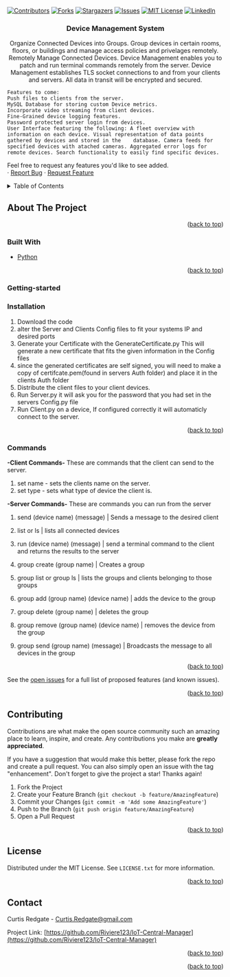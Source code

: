 <div id="top"></div>
<!--
*** Thanks for checking out the Best-README-Template. If you have a suggestion
*** that would make this better, please fork the repo and create a pull request
*** or simply open an issue with the tag "enhancement".
*** Don't forget to give the project a star!
*** Thanks again! Now go create something AMAZING! :D
-->



<!-- PROJECT SHIELDS -->
<!--
*** I'm using markdown "reference style" links for readability.
*** Reference links are enclosed in brackets [ ] instead of parentheses ( ).
*** See the bottom of this document for the declaration of the reference variables
*** for contributors-url, forks-url, etc. This is an optional, concise syntax you may use.
*** https://www.markdownguide.org/basic-syntax/#reference-style-links
-->
[![Contributors][contributors-shield]][contributors-url]
[![Forks][forks-shield]][forks-url]
[![Stargazers][stars-shield]][stars-url]
[![Issues][issues-shield]][issues-url]
[![MIT License][license-shield]][license-url]
[![LinkedIn][linkedin-shield]][linkedin-url]



<!-- PROJECT LOGO 
<br />
<div align="center">
  <a href="https://github.com/Riviere123/IoT-Central-Manager">
    <img src="images/logo.png" alt="Logo" width="80" height="80">
  </a>
-->
<h3 align="center">Device Management System</h3>

  <p align="center">
    Organize Connected Devices into Groups. Group devices in certain rooms, floors, or buildings and manage access policies and privelages remotely.
    Remotely Manage Connected Devices. Device Management enables you to patch and run terminal commands remotely from the server.
    Device Management establishes TLS socket connections to and from your clients and servers. All data in transit will be encrypted and secured.
  
    Features to come:
    Push files to clients from the server. 
    MySQL Database for storing custom Device metrics. 
    Incorporate video streaming from client devices.
    Fine-Grained device logging features.
    Password protected server login from devices.
    User Interface featuring the following: A fleet overview with information on each device. Visual representation of data points gathered by devices and stored in the    database. Camera feeds for specified devices with atached cameras. Aggregated error logs for remote devices. Search functionality to easily find specific devices.
   Feel free to request any features you'd like to see added. 
   <br />
    ·
    <a href="https://github.com/Riviere123/IoT-Central-Manager/issues">Report Bug</a>
    ·
    <a href="https://github.com/Riviere123/IoT-Central-Manager/issues">Request Feature</a>
  </p>
</div>



<!-- TABLE OF CONTENTS -->
<details>
  <summary>Table of Contents</summary>
  <ol>
    <li>
      <a href="#about-the-project">About The Project</a>
      <ul>
        <li><a href="#built-with">Built With</a></li>
      </ul>
    </li>
    <li>
      <a href="#getting-started">Getting Started</a>
      <ul>
        <li><a href="#installation">Installation</a></li>
      </ul>
    </li>
    <li><a href="#commands">Commands</a></li>
    <li><a href="#contributing">Contributing</a></li>
    <li><a href="#license">License</a></li>
    <li><a href="#contact">Contact</a></li>
  </ol>
</details>



<!-- ABOUT THE PROJECT -->
## About The Project

<!-- [![Product Name Screen Shot][product-screenshot]](https://example.com) -->


<p align="right">(<a href="#top">back to top</a>)</p>



### Built With

<!-- * [Next.js](https://nextjs.org/)
* [React.js](https://reactjs.org/)
* [Vue.js](https://vuejs.org/)
* [Angular](https://angular.io/)
* [Svelte](https://svelte.dev/)
* [Laravel](https://laravel.com)
* [Bootstrap](https://getbootstrap.com)
* [JQuery](https://jquery.com) -->
* [Python](https://www.python.org/)

<p align="right">(<a href="#top">back to top</a>)</p>



<!-- GETTING STARTED -->
### Getting-started
### Installation

1. Download the code
2. alter the Server and Clients Config files to fit your systems IP and desired ports
3. Generate your Certificate with the GenerateCertificate.py
    This will generate a new certificate that fits the given information in the Config files
4. since the generated certificates are self signed, you will need to make a copy of certifcate.pem(found in servers Auth folder) and place it in the clients Auth folder
5. Distribute the client files to your client devices.
6. Run Server.py it will ask you for the password that you had set in the servers Config.py file
7. Run Client.py on a device, If configured correctly it will automaticly connect to the server.

<p align="right">(<a href="#top">back to top</a>)</p>



<!-- USAGE EXAMPLES -->
### Commands

<b>-Client Commands-</b>
These are commands that the client can send to the server.
1. set name - sets the clients name on the server.
2. set type - sets what type of device the client is.

<b>-Server Commands-</b>
These are commands you can run from the server

1. send (device name) (message) | Sends a message to the desired client

2. list or ls | lists all connected devices

3. run (device name) (message) | send a terminal command to the client and returns the results to the server

4. group create (group name) | Creates a group

5. group list or group ls | lists the groups and clients belonging to those groups

6. group add (group name) (device name) | adds the device to the group

7. group delete (group name) | deletes the group

8. group remove (group name) (device name) | removes the device from the group

9. group send (group name) (message) | Broadcasts the message to all devices in the group


<p align="right">(<a href="#top">back to top</a>)</p>



<!-- ROADMAP 
## Roadmap

- [-----] More Commands
    - [-----] Group Run
- [-----] GUI
- [-----] Full Release-->


See the [open issues](https://github.com/Riviere123/IoT-Central-Manager/issues) for a full list of proposed features (and known issues).

<p align="right">(<a href="#top">back to top</a>)</p>



<!-- CONTRIBUTING -->
## Contributing

Contributions are what make the open source community such an amazing place to learn, inspire, and create. Any contributions you make are **greatly appreciated**.

If you have a suggestion that would make this better, please fork the repo and create a pull request. You can also simply open an issue with the tag "enhancement".
Don't forget to give the project a star! Thanks again!

1. Fork the Project
2. Create your Feature Branch (`git checkout -b feature/AmazingFeature`)
3. Commit your Changes (`git commit -m 'Add some AmazingFeature'`)
4. Push to the Branch (`git push origin feature/AmazingFeature`)
5. Open a Pull Request

<p align="right">(<a href="#top">back to top</a>)</p>



<!-- LICENSE -->
## License

Distributed under the MIT License. See `LICENSE.txt` for more information.

<p align="right">(<a href="#top">back to top</a>)</p>



<!-- CONTACT -->
## Contact

Curtis Redgate - Curtis.Redgate@gmail.com

Project Link: [https://github.com/Riviere123/IoT-Central-Manager](https://github.com/Riviere123/IoT-Central-Manager)

<p align="right">(<a href="#top">back to top</a>)</p>



<!-- ACKNOWLEDGMENTS -->
<!-- ## Acknowledgments

* []()
* []()
* []() -->

<p align="right">(<a href="#top">back to top</a>)</p>



<!-- MARKDOWN LINKS & IMAGES -->
<!-- https://www.markdownguide.org/basic-syntax/#reference-style-links -->
[contributors-shield]: https://img.shields.io/github/contributors/Riviere123/IoT-Central-Manager.svg?style=for-the-badge
[contributors-url]: https://github.com/Riviere123/IoT-Central-Manager/graphs/contributors
[forks-shield]: https://img.shields.io/github/forks/Riviere123/IoT-Central-Manager.svg?style=for-the-badge
[forks-url]: https://github.com/Riviere123/IoT-Central-Manager/network/members
[stars-shield]: https://img.shields.io/github/stars/Riviere123/IoT-Central-Manager.svg?style=for-the-badge
[stars-url]: https://github.com/Riviere123/IoT-Central-Manager/stargazers
[issues-shield]: https://img.shields.io/github/issues/Riviere123/IoT-Central-Manager.svg?style=for-the-badge
[issues-url]: https://github.com/Riviere123/IoT-Central-Manager/issues
[license-shield]: https://img.shields.io/github/license/Riviere123/IoT-Central-Manager.svg?style=for-the-badge
[license-url]: https://github.com/Riviere123/IoT-Central-Manager/blob/master/LICENSE.txt
[linkedin-shield]: https://img.shields.io/badge/-LinkedIn-black.svg?style=for-the-badge&logo=linkedin&colorB=555
[linkedin-url]: https://www.linkedin.com/in/curtisredgate/
[product-screenshot]: images/screenshot.png
